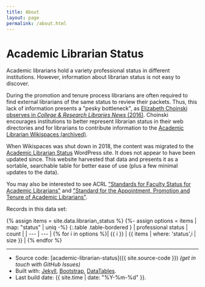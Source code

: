 ```yaml
---
title: About
layout: page
permalink: /about.html
---
```


# Academic Librarian Status

Academic librarians hold a variety professional status in different institutions.
However, information about librarian status is not easy to discover. 

During the promotion and tenure process librarians are often required to find external librarians of the same status to review their packets.
Thus, this lack of information presents a "pesky bottleneck", as [Elizabeth Choinski observes in *College & Research Libraries News* (2016)](https://crln.acrl.org/index.php/crlnews/article/view/9460/10708). 
Choinski encourages institutions to better represent librarian status in their web directories and for librarians to contribute information to the [Academic Librarian Wikispaces (archived)](https://web.archive.org/web/20180307020737/http://academic-librarian-status.wikispaces.com/).

When Wikispaces was shut down in 2018, the content was migrated to the [Academic Librarian Status](https://academiclibrarianstatus.wordpress.com/) WordPress site.
It does not appear to have been updated since. 
This website harvested that data and presents it as a sortable, searchable table for better ease of use (plus a few minimal updates to the data).

You may also be interested to see ACRL ["Standards for Faculty Status for Academic Librarians"](http://www.ala.org/acrl/standards/standardsfaculty) and ["Standard for the Appointment, Promotion and Tenure of Academic Librarians"](http://www.ala.org/acrl/standards/promotiontenure).

Records in this data set:

{% assign items = site.data.librarian_status %}
{%- assign options = items | map: "status" | uniq -%}
{:.table .table-bordered }
| professional status | count |
| --- | --- |
{% for i in options %}| {{ i }} | {{ items | where: 'status',i | size }} |
{% endfor %}

--------

- Source code: [academic-librarian-status]({{ site.source-code }}) *(get in touch with GitHub Issues)*
- Built with: [Jekyll](https://jekyllrb.com/), [Bootstrap](https://getbootstrap.com/), [DataTables](https://datatables.net/).
- Last build date: {{ site.time | date: "%Y-%m-%d" }}.
